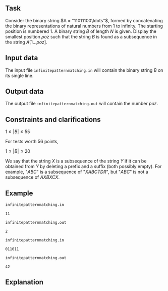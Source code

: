 ## Task

Consider the binary string $A = "11011100\ldots"$, formed by concatenating the binary representations of natural numbers from $1$ to infinity. The starting position is numbered $1$. A binary string $B$ of length $N$ is given. Display the smallest position $poz$ such that the string $B$ is found as a subsequence in the string $A[1\ldots poz]$.

## Input data

The input file `infinitepatternmatching.in` will contain the binary string $B$ on its single line.

## Output data

The output file `infinitepatternmatching.out` will contain the number $poz$.

## Constraints and clarifications

$1 \leq |B| \leq 55$

For tests worth $56$ points,

$1 \leq |B| \leq 20$

We say that the string $X$ is a subsequence of the string $Y$ if it can be obtained from $Y$ by deleting a prefix and a suffix (both possibly empty). For example, "$ABC$" is a subsequence of "$XABCTDR$", but "$ABC$" is not a subsequence of $AXBXCX$.

## Example

`infinitepatternmatching.in`
```
11
```
`infinitepatternmatching.out`
```
2
```

`infinitepatternmatching.in`
```
011011
```
`infinitepatternmatching.out`
```
42
```

## Explanation